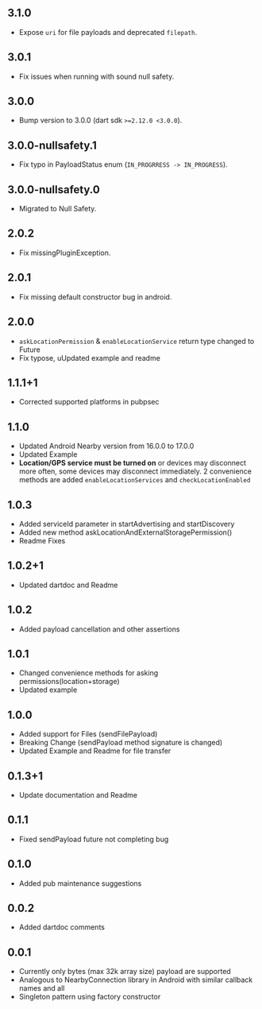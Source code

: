 ## 3.1.0
- Expose `uri` for file payloads and deprecated `filepath`.

## 3.0.1
- Fix issues when running with sound null safety.

## 3.0.0
* Bump version to 3.0.0 (dart sdk `>=2.12.0 <3.0.0`).

## 3.0.0-nullsafety.1
* Fix typo in PayloadStatus enum (`IN_PROGRRESS -> IN_PROGRESS`).

## 3.0.0-nullsafety.0
* Migrated to Null Safety.

## 2.0.2
* Fix missingPluginException.

## 2.0.1
* Fix missing default constructor bug in android.

## 2.0.0
* `askLocationPermission` & `enableLocationService` return type changed to Future<bool>
* Fix typose, uUpdated example and readme

## 1.1.1+1
* Corrected supported platforms in pubpsec

## 1.1.0
* Updated Android Nearby version from 16.0.0 to 17.0.0
* Updated Example
* **Location/GPS service must be turned on** or devices may disconnect
more often, some devices may disconnect immediately. 2 convenience methods are added
`enableLocationServices` and `checkLocationEnabled`

## 1.0.3

* Added serviceId parameter in startAdvertising and startDiscovery
* Added new method askLocationAndExternalStoragePermission()
* Readme Fixes

## 1.0.2+1

* Updated dartdoc and Readme

## 1.0.2

* Added payload cancellation and other assertions 

## 1.0.1

* Changed convenience methods for asking permissions(location+storage)
* Updated example  

## 1.0.0

* Added support for Files (sendFilePayload)
* Breaking Change (sendPayload method signature is changed)
* Updated Example and Readme for file transfer

## 0.1.3+1

* Update documentation and Readme 

## 0.1.1

* Fixed sendPayload future not completing bug

## 0.1.0

* Added pub maintenance suggestions 

## 0.0.2

* Added dartdoc comments

## 0.0.1

* Currently only bytes (max 32k array size) payload are supported
* Analogous to NearbyConnection library in Android with similar callback names and all
* Singleton pattern using factory constructor

